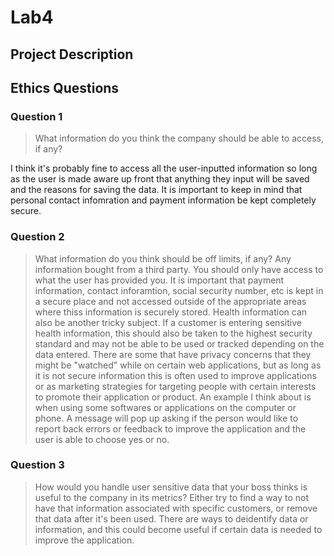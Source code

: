 # Lab4

## Project Description
<!-- you can include known bugs, design decisions, external references used... -->

## Ethics Questions

### Question 1

> What information do you think the company should be able to access, if any?

<!-- Put your answer to question 1 here -->
I think it's probably fine to access all the user-inputted information so long as the user is made aware
up front that anything they input will be saved and the reasons for saving the data. It is important to keep in mind that personal contact infomration and payment information be kept completely secure.

### Question 2

> What information do you think should be off limits, if any?
Any information bought from a third party. You should only have access to what the user has provided you. It is important that payment information, contact inforamtion, social security number, etc is kept in a secure place and not accessed outside of the appropriate areas where thiss information is securely stored. Health information can also be another tricky subject. If a customer is entering sensitive health information, this should also be taken to the highest security standard and may not be able to be used or tracked depending on the data entered. There are some that have privacy concerns that they might be "watched" while on certain web applications, but as long as it is not secure information this is often used to improve applications or as marketing strategies for targeting people with certain interests to promote their application or product. An example I think about is when using some softwares or applications on the computer or phone. A message will pop up asking if the person would like to report back errors or feedback to improve the application and the user is able to choose yes or no.


### Question 3

> How would you handle user sensitive data that your boss thinks is useful to the company in its metrics?
	Either try to find a way to not have that information associated with specific customers, or remove
	that data after it's been used. There are ways to deidentify data or information, and this could become useful if certain data is needed to improve the application. 
